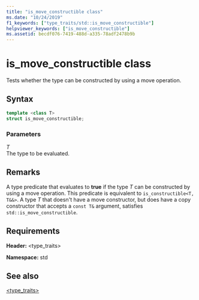 ```yaml
---
title: "is_move_constructible class"
ms.date: "10/24/2019"
f1_keywords: ["type_traits/std::is_move_constructible"]
helpviewer_keywords: ["is_move_constructible"]
ms.assetid: becdf076-7419-488d-a335-78adf2478b9b
---
```

# is_move_constructible class

Tests whether the type can be constructed by using a move operation.

## Syntax

```cpp
template <class T>
struct is_move_constructible;
```

### Parameters

*T*\
The type to be evaluated.

## Remarks

A type predicate that evaluates to **true** if the type *T* can be constructed by using a move operation. This predicate is equivalent to `is_constructible<T, T&&>`. A type *T* that doesn't have a move constructor, but does have a copy constructor that accepts a `const T&` argument, satisfies `std::is_move_constructible`.

## Requirements

**Header:** \<type_traits>

**Namespace:** std

## See also

[<type_traits>](../standard-library/type-traits.md)
